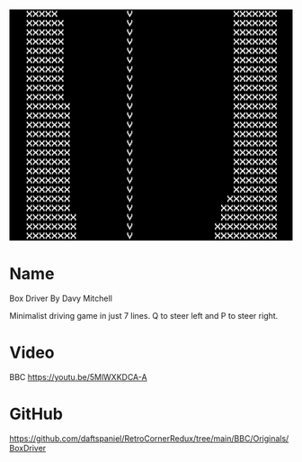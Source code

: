 ![Box Driver](screenshot.png)

# Name
Box Driver By Davy Mitchell

Minimalist driving game in just 7 lines.
Q to steer left and P to steer right.

# Video
BBC https://youtu.be/5MlWXKDCA-A

# GitHub
https://github.com/daftspaniel/RetroCornerRedux/tree/main/BBC/Originals/BoxDriver